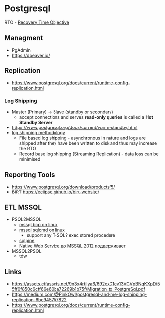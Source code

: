# Postgresql

RTO - [Recovery Time Objective](https://en.wikipedia.org/wiki/Disaster_recovery#Recovery_Time_Objective)

## Managment
- PgAdmin
- https://dbeaver.io/

## Replication
- https://www.postgresql.org/docs/current/runtime-config-replication.html

### Log Shipping
- Master (Primary) -> Slave (standby or secondary) 
  - accept connections and serves **read-only queries** is called a **Hot Standby Server**
- https://www.postgresql.org/docs/current/warm-standby.html
- [log shipping methodology](https://medium.com/@PinkOwl/postgresql-and-me-log-shipping-replication-6bc945757822)
  - File based log shipping - asynchronous in nature and logs are shipped after they have been written to disk and thus may increase the RTO
  - Record base log shipping (Streaming Replication) - data loss can be minimised

## Reporting Tools
- https://www.postgresql.org/download/products/5/
- BIRT https://eclipse.github.io/birt-website/

## ETL MSSQL

- PSQL2MSSQL
  - [mssql bcp on linux](https://docs.microsoft.com/ru-ru/sql/linux/sql-server-linux-migrate-bcp?view=sql-server-ver16)
  - [mssql sqlcmd on linux](https://docs.microsoft.com/ru-ru/sql/linux/quickstart-install-connect-ubuntu?view=sql-server-ver16)
    - support any T-SQL? exec stored procedure
  - [sqlpipe](https://sqlpipe.com/transfer-data-from-postgresql-to-sql-server/)
  - [Native Web Service до MSSQL 2012 поддерживает](https://www.developer.com/database/creating-native-web-services-in-sql-server/)
- MSSQL2PSQL
  - tdw

## Links
- https://assets.ctfassets.net/9n3x4rtjlya6/692exG1cv13VCVpBNqKXpD/55ff0f850c6cff66e60ba72269b1b75f/Migration_to_PostgreSql.pdf
- https://medium.com/@PinkOwl/postgresql-and-me-log-shipping-replication-6bc945757822
- https://www.postgresql.org/docs/current/runtime-config-replication.html
